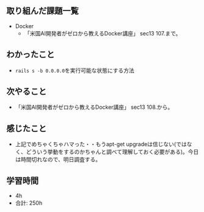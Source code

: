 ## 取り組んだ課題一覧

- Docker
  - 「米国AI開発者がゼロから教えるDocker講座」 sec13 107.まで。

## わかったこと

- `rails s -b 0.0.0.0`を実行可能な状態にする方法

## 次やること

- 「米国AI開発者がゼロから教えるDocker講座」 sec13 108.から。

## 感じたこと

- 上記でめちゃくちゃハマった・・もうapt-get upgradeは信じない(ではなく、どういう挙動をするのかちゃんと調べて理解しておく必要がある)。今日は時間切れなので、明日調査する。

## 学習時間

- 4h
- 合計: 250h